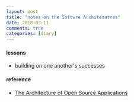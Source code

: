 ```yaml
---
layout: post
title: "notes on the Softwre Architecutres"
date: 2018-03-11
comments: true
categories: [diary]
---
```


#### lessons
 * building on one another's successes
 

#### reference
* [The Architecture of Open Source Applications](http://www.aosabook.org/en/index.html)